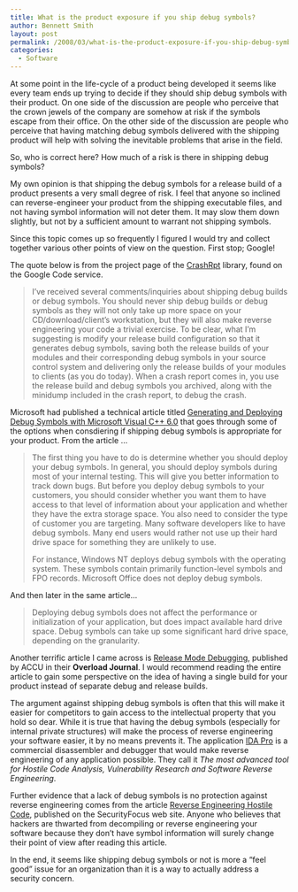 ```yaml
---
title: What is the product exposure if you ship debug symbols?
author: Bennett Smith
layout: post
permalink: /2008/03/what-is-the-product-exposure-if-you-ship-debug-symbols/
categories:
  - Software
---
```

At some point in the life-cycle of a product being developed it seems like every team ends up trying to decide if they should ship debug symbols with their product. On one side of the discussion are people who perceive that the crown jewels of the company are somehow at risk if the symbols escape from their office. On the other side of the discussion are people who perceive that having matching debug symbols delivered with the shipping product will help with solving the inevitable problems that arise in the field.

So, who is correct here? How much of a risk is there in shipping debug symbols?

My own opinion is that shipping the debug symbols for a release build of a product presents a very small degree of risk. I feel that anyone so inclined can reverse-engineer your product from the shipping executable files, and not having symbol information will not deter them. It may slow them down slightly, but not by a sufficient amount to warrant not shipping symbols.

Since this topic comes up so frequently I figured I would try and collect together various other points of view on the question. First stop; Google!

The quote below is from the project page of the [CrashRpt][1] library, found on the Google Code service.

> I’ve received several comments/inquiries about shipping debug builds or debug symbols. You should never ship debug builds or debug symbols as they will not only take up more space on your CD/download/client’s workstation, but they will also make reverse engineering your code a trivial exercise. To be clear, what I’m suggesting is modify your release build configuration so that it generates debug symbols, saving both the release builds of your modules and their corresponding debug symbols in your source control system and delivering only the release builds of your modules to clients (as you do today). When a crash report comes in, you use the release build and debug symbols you archived, along with the minidump included in the crash report, to debug the crash. 

Microsoft had published a technical article titled [Generating and Deploying Debug Symbols with Microsoft Visual C++ 6.0][2] that goes through some of the options when consdiering if shipping debug symbols is appropriate for your product. From the article …

> The first thing you have to do is determine whether you should deploy your debug symbols. In general, you should deploy symbols during most of your internal testing. This will give you better information to track down bugs. But before you deploy debug symbols to your customers, you should consider whether you want them to have access to that level of information about your application and whether they have the extra storage space. You also need to consider the type of customer you are targeting. Many software developers like to have debug symbols. Many end users would rather not use up their hard drive space for something they are unlikely to use.
> 
> For instance, Windows NT deploys debug symbols with the operating system. These symbols contain primarily function-level symbols and FPO records. Microsoft Office does not deploy debug symbols. 

And then later in the same article…

> Deploying debug symbols does not affect the performance or initialization of your application, but does impact available hard drive space. Debug symbols can take up some significant hard drive space, depending on the granularity. 

Another terrific article I came across is [Release Mode Debugging][3], published by ACCU in their **Overload Journal**. I would recommend reading the entire article to gain some perspective on the idea of having a single build for your product instead of separate debug and release builds.

The argument against shipping debug symbols is often that this will make it easier for competitors to gain access to the intellectual property that you hold so dear. While it is true that having the debug symbols (especially for internal private structures) will make the process of reverse engineering your software easier, it by no means prevents it. The application [IDA Pro][4] is a commercial disassembler and debugger that would make reverse engineering of any application possible. They call it *The most advanced tool for Hostile Code Analysis, Vulnerability Research and Software Reverse Engineering*.

Further evidence that a lack of debug symbols is no protection against reverse engineering comes from the article [Reverse Engineering Hostile Code](), published on the SecurityFocus web site. Anyone who believes that hackers are thwarted from decompiling or reverse engineering your software because they don’t have symbol information will surely change their point of view after reading this article.

In the end, it seems like shipping debug symbols or not is more a “feel good” issue for an organization than it is a way to actually address a security concern.


 [1]: http://code.google.com/p/crashrpt/
 [2]: http://msdn2.microsoft.com/en-us/library/aa260783(VS.60).aspx
 [3]: http://accu.org/index.php/journals/1412
 [4]: http://www.hex-rays.com/idapro/
